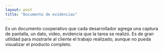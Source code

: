 ```yaml
---
layout: post
title: "Documento de evidencias"
---
```


Es un documento cooperativo que cada desarrollador agrega<!--more--> una captura de pantalla, un dato, video, evidencia que la tarea se realizó. Es de gran utilidad para mostrarle al cliente el trabajo realizado, aunque no pueda visualizar el producto completo.
